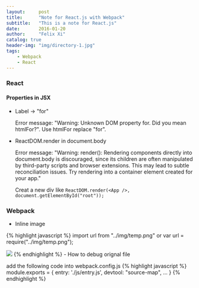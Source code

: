 ```yaml
---
layout:     post
title:      "Note for React.js with Webpack"
subtitle:   "This is a note for React.js"
date:       2016-01-20
author:     "Felix Xi"
catalog: true
header-img: "img/directory-1.jpg"
tags:
    - Webpack
    - React
---
```


### React

#### Properties in JSX
- Label -> "for"

  Error message: "Warning: Unknown DOM property for. Did you mean htmlFor?".
  Use htmlFor replace "for".
- ReactDOM.render in document.body

  Error message: "Warning: render(): Rendering components directly into document.body is discouraged, since its children are often manipulated by third-party scripts and browser extensions. This may lead to subtle reconciliation issues. Try rendering into a container element created for your app."

  Creat a new div like `ReactDOM.render(<App />, document.getElementById("root"));`

### Webpack
- Inline image

{% highlight javascript %}
import url from "../img/temp.png"
or
var url = require("../img/temp.png");

<img src={url} />
{% endhighlight %}
- How to debug orignal file

  add the following code into webpack.config.js
{% highlight javascript %}
module.exports = {
    entry: './js/entry.js',
    devtool: "source-map",
    ...
}
{% endhighlight %}
